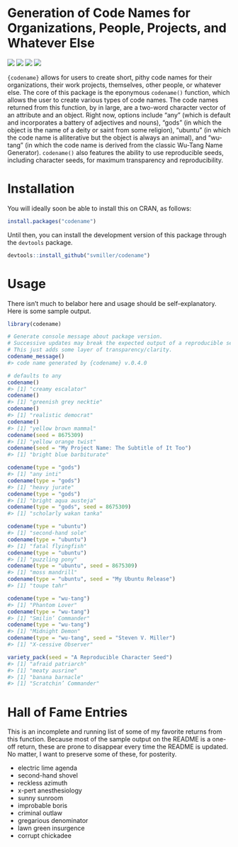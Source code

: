 
# Generation of Code Names for Organizations, People, Projects, and Whatever Else

[![](https://www.r-pkg.org/badges/version/codename?color=green)](https://cran.r-project.org/package=codename)
[![](http://cranlogs.r-pkg.org/badges/grand-total/codename?color=green)](https://cran.r-project.org/package=codename)
[![](http://cranlogs.r-pkg.org/badges/last-month/codename?color=green)](https://cran.r-project.org/package=codename)
[![](http://cranlogs.r-pkg.org/badges/last-week/codename?color=green)](https://cran.r-project.org/package=codename)

`{codename}` allows for users to create short, pithy code names for
their organizations, their work projects, themselves, other people, or
whatever else. The core of this package is the eponymous `codename()`
function, which allows the user to create various types of code names.
The code names returned from this function, by in large, are a two-word
character vector of an attribute and an object. Right now, options
include “any” (which is default and incorporates a battery of adjectives
and nouns), “gods” (in which the object is the name of a deity or saint
from some religion), “ubuntu” (in which the code name is alliterative
but the object is always an animal), and “wu-tang” (in which the code
name is derived from the classic Wu-Tang Name Generator). `codename()`
also features the ability to use reproducible seeds, including character
seeds, for maximum transparency and reproducibility.

# Installation

You will ideally soon be able to install this on CRAN, as follows:

``` r
install.packages("codename")
```

Until then, you can install the development version of this package
through the `devtools` package.

``` r
devtools::install_github("svmiller/codename")
```

# Usage

There isn’t much to belabor here and usage should be self-explanatory.
Here is some sample output.

``` r
library(codename)

# Generate console message about package version.
# Successive updates may break the expected output of a reproducible seed.
# This just adds some layer of transparency/clarity.
codename_message()
#> code name generated by {codename} v.0.4.0

# defaults to any
codename()
#> [1] "creamy escalator"
codename()
#> [1] "greenish grey necktie"
codename()
#> [1] "realistic democrat"
codename()
#> [1] "yellow brown mammal"
codename(seed = 8675309)
#> [1] "yellow orange twist"
codename(seed = "My Project Name: The Subtitle of It Too")
#> [1] "bright blue barbiturate"

codename(type = "gods")
#> [1] "any inti"
codename(type = "gods")
#> [1] "heavy jurate"
codename(type = "gods")
#> [1] "bright aqua austeja"
codename(type = "gods", seed = 8675309)
#> [1] "scholarly wakan tanka"

codename(type = "ubuntu")
#> [1] "second-hand sole"
codename(type = "ubuntu")
#> [1] "fatal flyingfish"
codename(type = "ubuntu")
#> [1] "puzzling pony"
codename(type = "ubuntu", seed = 8675309)
#> [1] "moss mandrill"
codename(type = "ubuntu", seed = "My Ubuntu Release")
#> [1] "toupe tahr"

codename(type = "wu-tang")
#> [1] "Phantom Lover"
codename(type = "wu-tang")
#> [1] "Smilin’ Commander"
codename(type = "wu-tang")
#> [1] "Midnight Demon"
codename(type = "wu-tang", seed = "Steven V. Miller")
#> [1] "X-cessive Observer"

variety_pack(seed = "A Reproducible Character Seed")
#> [1] "afraid patriarch"
#> [1] "meaty ausrine"
#> [1] "banana barnacle"
#> [1] "Scratchin’ Commander"
```

# Hall of Fame Entries

This is an incomplete and running list of some of my favorite returns
from this function. Because most of the sample output on the README is a
one-off return, these are prone to disappear every time the README is
updated. No matter, I want to preserve some of these, for posterity.

-   electric lime agenda
-   second-hand shovel
-   reckless azimuth
-   x-pert anesthesiology
-   sunny sunroom
-   improbable boris
-   criminal outlaw
-   gregarious denominator
-   lawn green insurgence
-   corrupt chickadee
